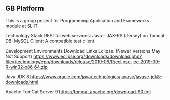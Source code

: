 ## GB Platform

This is a group project for Programming Application and Frameworks module at SLIIT

Technology Stack 
 RESTful web services: Java – JAX-RS (Jersey) on Tomcat 
 DB: MySQL 
 Client: A compatible test client

Development Environments Download Links
Eclipse: (Newer Versions May Not Support)
https://www.eclipse.org/downloads/download.php?file=/technology/epp/downloads/release/2019-09/R/eclipse-jee-2019-09-R-win32-x86_64.zip

Java JDK 8
https://www.oracle.com/java/technologies/javase/javase-jdk8-downloads.html

Apache TomCat Server 9
https://tomcat.apache.org/download-90.cgi
